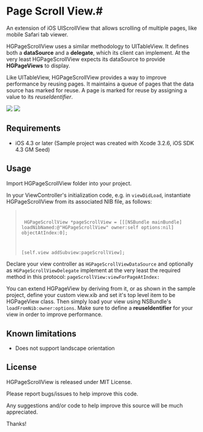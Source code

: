 # Page Scroll View.#

An extension of iOS UIScrollView that allows scrolling of multiple pages, like mobile Safari tab viewer. 

HGPageScrollView uses a similar methodology to UITableView. It defines both a **dataSource** and a **delegate**, which its client can implement. At the very least HGPageScrollView expects its dataSource to provide **HGPageViews** to display. 

Like UITableView, HGPageScrollView provides a way to improve performance by reusing pages. It maintains a queue of pages that the data source has marked for reuse. A page is marked for reuse by assigning a value to its *reuseIdentifier*.             
 
![](https://github.com/100grams/HGPageScrollView/raw/master/Screenshots/HGPageScrollView_Screen_shot_1.png) 
![](http://github.com/100grams/HGPageScrollView/raw/master/Screenshots/HGPageScrollView_Screen_shot_2.png)


## Requirements ##

- iOS 4.3 or later (Sample project was created with Xcode 3.2.6, iOS SDK 4.3 GM Seed)

## Usage ##

Import HGPageScrollView folder into your project. 
 
In your ViewController's initialization code, e.g. in <code>viewDidLoad</code>, instantiate HGPageScrollView from its associated NIB file, as follows:  

<blockquote><code>
<p> HGPageScrollView *pageScrollView = [[[NSBundle mainBundle] loadNibNamed:@"HGPageScrollView" owner:self options:nil] objectAtIndex:0];</p>
<p>[self.view addSubview:pageScrollView];</p></code> 
</blockquote>


Declare your view controller as <code>HGPageScrollViewDataSource</code> and optionally as <code>HGPageScrollViewDelegate</code> implement at the very least the required method in this protocol: <code>pageScrollView:viewForPageAtIndex:</code>    

You can extend HGPageView by deriving from it, or as shown in the sample project, define your custom view.xib and set it's top level item to be HGPageView class. Then simply load your view using NSBundle's <code>loadFromNib:owner:options</code>. Make sure to define a **reuseIdentifier** for your view in order to improve performance.   


## Known limitations ##

- Does not support landscape orientation
 

## License ##

HGPageScrollView is released under MIT License.

Please report bugs/issues to help improve this code. 

Any suggestions and/or code to help improve this source will be much appreciated.

Thanks!  